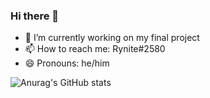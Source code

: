 ### Hi there 👋

- 🔭 I’m currently working on my final project
- 📫 How to reach me: Rynite#2580
- 😄 Pronouns: he/him

![Anurag's GitHub stats](https://github-readme-stats.vercel.app/api?username=UserDev987&show_icons=true&theme=merko)

